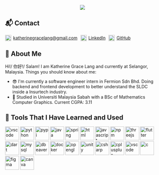 <p align="center">
  <img src="https://capsule-render.vercel.app/api?type=rounded&height=284&color=gradient&text=⋆.ೃ࿔🌸*:･%20Hello!⋆.ೃ࿔🌸*:･%20&textBg=false&fontSize=50&animation=twinkling&fontAlign=50"/>
</p>

## 📬 Contact
<div style="height:fit-content;display:flex;flex-wrap:wrap; gap: 10px;"><span style="display:inline-flex;align-items:center;gap:6px;height:20px;">
      <img src="https://cdn-icons-png.flaticon.com/128/15889/15889542.png" width="20" height="20" />
      <a href="mailto:katherinegracelang@gmail.com">katherinegracelang@gmail.com</a>
    </span>

<span style="display:inline-flex;align-items:center;gap:6px;height:20px;">
      <img src="https://cdn-icons-png.flaticon.com/512/145/145807.png" width="20" height="20" />
      <a href="https://www.linkedin.com/in/katherine-g-lang">LinkedIn</a>
    </span>

<span style="display:inline-flex;align-items:center;gap:6px;height:20px;">
      <img src="https://cdn-icons-png.flaticon.com/128/2111/2111432.png" width="20" height="20" />
      <a href="https://github.com/GalacticEmperorJin">GitHub</a>
    </span>

</div>


## 👋 About Me
Hi!/ 你好!/ Salam! I am Katherine Grace Lang and currently at Selangor, Malaysia. Things you should know about me:
- 😎 I'm currently a software engineer intern in Fermion Sdn Bhd. Doing backend and frontend development to better understand the SLDC inside a Insurtech industry.
- 📔 Studied in Universiti Malaysia Sabah with a BSc of Mathematics Computer Graphics. Current CGPA: 3.11

## 🔧 Tools That I Have Learned and Used
<p align="left">
<img src="https://cdn.jsdelivr.net/gh/devicons/devicon/icons/vscode/vscode-original.svg" alt="vscode" width="45" height="45"/>
<img src="https://cdn.jsdelivr.net/gh/devicons/devicon@latest/icons/python/python-original.svg" alt="python" width="45" height="45"/>
<img src="https://cdn.jsdelivr.net/gh/devicons/devicon@latest/icons/pypi/pypi-original.svg" alt="pypi" width="45" height="45"/>
<img src="https://cdn.jsdelivr.net/gh/devicons/devicon@latest/icons/java/java-original-wordmark.svg" alt="java" width="45" height="45"/>          
<img src="https://cdn.jsdelivr.net/gh/devicons/devicon@latest/icons/spring/spring-original.svg" alt="spring" width="45" height="45"/>
<img src="https://cdn.jsdelivr.net/gh/devicons/devicon@latest/icons/html5/html5-original.svg" alt="html" width="45" height="45"/>          
<img src="https://cdn.jsdelivr.net/gh/devicons/devicon@latest/icons/javascript/javascript-original.svg" alt="javascript" width="45" height="45"/>
<img src="https://cdn.jsdelivr.net/gh/devicons/devicon@latest/icons/npm/npm-original-wordmark.svg" alt="npm" width="45" height="45"/>          
<img src="https://cdn.jsdelivr.net/gh/devicons/devicon@latest/icons/threejs/threejs-original-wordmark.svg" alt="threejs" width="45" height="45"/>            
<img src="https://cdn.jsdelivr.net/gh/devicons/devicon@latest/icons/flutter/flutter-original.svg" alt="flutter" width="45" height="45"/>
<img src="https://cdn.jsdelivr.net/gh/devicons/devicon@latest/icons/dart/dart-original.svg" alt="dart" width="45" height="45"/>
<img src="https://cdn.jsdelivr.net/gh/devicons/devicon@latest/icons/mysql/mysql-original-wordmark.svg" alt="mysql" width="45" height="45"/>
<img src="https://cdn.jsdelivr.net/gh/devicons/devicon@latest/icons/dbeaver/dbeaver-original.svg" alt="dbeaver" width="45" height="45"/>
<img src="https://cdn.jsdelivr.net/gh/devicons/devicon@latest/icons/docker/docker-original-wordmark.svg" alt="docker" width="45" height="45"/>
<img src="https://cdn.jsdelivr.net/gh/devicons/devicon@latest/icons/opengl/opengl-original.svg" alt="opengl" width="45" height="45"/>
<img src="https://cdn.jsdelivr.net/gh/devicons/devicon@latest/icons/unity/unity-original.svg" alt="unity" width="45" height="45"/>
<img src="https://cdn.jsdelivr.net/gh/devicons/devicon@latest/icons/csharp/csharp-original.svg" alt="csharp" width="45" height="45"/>
<img src="https://cdn.jsdelivr.net/gh/devicons/devicon@latest/icons/cplusplus/cplusplus-original.svg" alt="cplusplus" width="45" height="45"/>
<img src="https://cdn.jsdelivr.net/gh/devicons/devicon@latest/icons/vscode/vscode-original.svg" alt="vscode" width="45" height="45"/>
<img src="https://devicon-website.vercel.app/api/c/original.svg" alt="c" width="45" height="45"/>
<img src="https://cdn.jsdelivr.net/gh/devicons/devicon@latest/icons/figma/figma-original.svg" alt="figma" width="45" height="45" />
<img src="https://cdn.jsdelivr.net/gh/devicons/devicon@latest/icons/canva/canva-original.svg" alt="canva" width="45" height="45"/>
</p>
